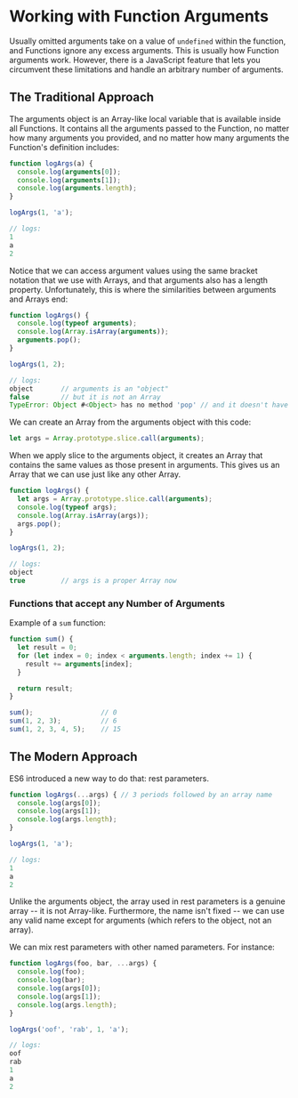 # Working with Function Arguments
Usually omitted arguments take on a value of `undefined` within the function, and Functions ignore any excess arguments. This is usually how Function arguments work. However, there is a JavaScript feature that lets you circumvent these limitations and handle an arbitrary number of arguments.

## The Traditional Approach
The arguments object is an Array-like local variable that is available inside all Functions. It contains all the arguments passed to the Function, no matter how many arguments you provided, and no matter how many arguments the Function's definition includes:
```js
function logArgs(a) {
  console.log(arguments[0]);
  console.log(arguments[1]);
  console.log(arguments.length);
}

logArgs(1, 'a');

// logs:
1
a
2
```

Notice that we can access argument values using the same bracket notation that we use with Arrays, and that arguments also has a length property. Unfortunately, this is where the similarities between arguments and Arrays end:
```js
function logArgs() {
  console.log(typeof arguments);
  console.log(Array.isArray(arguments));
  arguments.pop();
}

logArgs(1, 2);

// logs:
object       // arguments is an "object"
false        // but it is not an Array
TypeError: Object #<Object> has no method 'pop' // and it doesn't have the usual Array methods
```

We can create an Array from the arguments object with this code:
```js
let args = Array.prototype.slice.call(arguments);
```

When we apply slice to the arguments object, it creates an Array that contains the same values as those present in arguments. This gives us an Array that we can use just like any other Array.
```js
function logArgs() {
  let args = Array.prototype.slice.call(arguments);
  console.log(typeof args);
  console.log(Array.isArray(args));
  args.pop();
}

logArgs(1, 2);

// logs:
object
true         // args is a proper Array now
```

### Functions that accept any Number of Arguments
Example of a `sum` function:
```js
function sum() {
  let result = 0;
  for (let index = 0; index < arguments.length; index += 1) {
    result += arguments[index];
  }

  return result;
}

sum();                 // 0
sum(1, 2, 3);          // 6
sum(1, 2, 3, 4, 5);    // 15
```

## The Modern Approach
ES6 introduced a new way to do that: rest parameters.
```js
function logArgs(...args) { // 3 periods followed by an array name
  console.log(args[0]);
  console.log(args[1]);
  console.log(args.length);
}

logArgs(1, 'a');

// logs:
1
a
2
```
Unlike the arguments object, the array used in rest parameters is a genuine array -- it is not Array-like. Furthermore, the name isn't fixed -- we can use any valid name except for arguments (which refers to the object, not an array).

We can mix rest parameters with other named parameters. For instance:
```js
function logArgs(foo, bar, ...args) {
  console.log(foo);
  console.log(bar);
  console.log(args[0]);
  console.log(args[1]);
  console.log(args.length);
}

logArgs('oof', 'rab', 1, 'a');

// logs:
oof
rab
1
a
2
```
